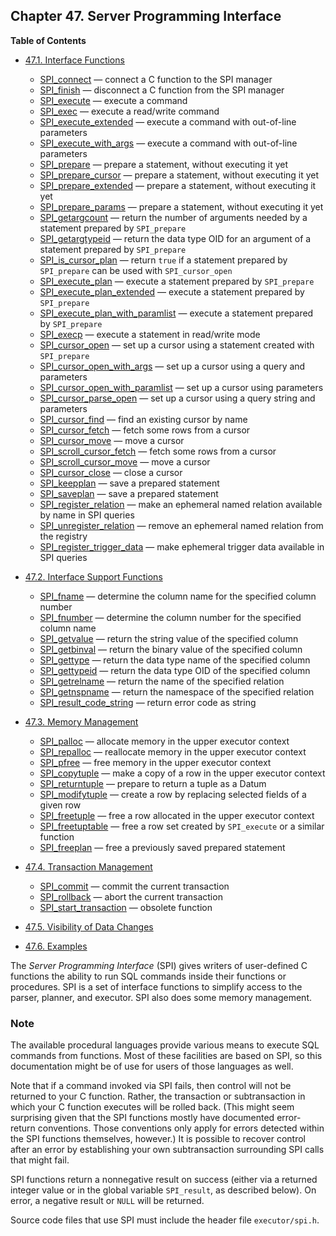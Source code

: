 ## Chapter 47. Server Programming Interface

**Table of Contents**

- [47.1. Interface Functions](spi-interface)

  - [SPI_connect](spi-spi-connect) — connect a C function to the SPI manager
  - [SPI_finish](spi-spi-finish) — disconnect a C function from the SPI manager
  - [SPI_execute](spi-spi-execute) — execute a command
  - [SPI_exec](spi-spi-exec) — execute a read/write command
  - [SPI_execute_extended](spi-spi-execute-extended) — execute a command with out-of-line parameters
  - [SPI_execute_with_args](spi-spi-execute-with-args) — execute a command with out-of-line parameters
  - [SPI_prepare](spi-spi-prepare) — prepare a statement, without executing it yet
  - [SPI_prepare_cursor](spi-spi-prepare-cursor) — prepare a statement, without executing it yet
  - [SPI_prepare_extended](spi-spi-prepare-extended) — prepare a statement, without executing it yet
  - [SPI_prepare_params](spi-spi-prepare-params) — prepare a statement, without executing it yet
  - [SPI_getargcount](spi-spi-getargcount) — return the number of arguments needed by a statement prepared by `SPI_prepare`
  - [SPI_getargtypeid](spi-spi-getargtypeid) — return the data type OID for an argument of a statement prepared by `SPI_prepare`
  - [SPI_is_cursor_plan](spi-spi-is-cursor-plan) — return `true` if a statement prepared by `SPI_prepare` can be used with `SPI_cursor_open`
  - [SPI_execute_plan](spi-spi-execute-plan) — execute a statement prepared by `SPI_prepare`
  - [SPI_execute_plan_extended](spi-spi-execute-plan-extended) — execute a statement prepared by `SPI_prepare`
  - [SPI_execute_plan_with_paramlist](spi-spi-execute-plan-with-paramlist) — execute a statement prepared by `SPI_prepare`
  - [SPI_execp](spi-spi-execp) — execute a statement in read/write mode
  - [SPI_cursor_open](spi-spi-cursor-open) — set up a cursor using a statement created with `SPI_prepare`
  - [SPI_cursor_open_with_args](spi-spi-cursor-open-with-args) — set up a cursor using a query and parameters
  - [SPI_cursor_open_with_paramlist](spi-spi-cursor-open-with-paramlist) — set up a cursor using parameters
  - [SPI_cursor_parse_open](spi-spi-cursor-parse-open) — set up a cursor using a query string and parameters
  - [SPI_cursor_find](spi-spi-cursor-find) — find an existing cursor by name
  - [SPI_cursor_fetch](spi-spi-cursor-fetch) — fetch some rows from a cursor
  - [SPI_cursor_move](spi-spi-cursor-move) — move a cursor
  - [SPI_scroll_cursor_fetch](spi-spi-scroll-cursor-fetch) — fetch some rows from a cursor
  - [SPI_scroll_cursor_move](spi-spi-scroll-cursor-move) — move a cursor
  - [SPI_cursor_close](spi-spi-cursor-close) — close a cursor
  - [SPI_keepplan](spi-spi-keepplan) — save a prepared statement
  - [SPI_saveplan](spi-spi-saveplan) — save a prepared statement
  - [SPI_register_relation](spi-spi-register-relation) — make an ephemeral named relation available by name in SPI queries
  - [SPI_unregister_relation](spi-spi-unregister-relation) — remove an ephemeral named relation from the registry
  - [SPI_register_trigger_data](spi-spi-register-trigger-data) — make ephemeral trigger data available in SPI queries

- [47.2. Interface Support Functions](spi-interface-support)

  - [SPI_fname](spi-spi-fname) — determine the column name for the specified column number
  - [SPI_fnumber](spi-spi-fnumber) — determine the column number for the specified column name
  - [SPI_getvalue](spi-spi-getvalue) — return the string value of the specified column
  - [SPI_getbinval](spi-spi-getbinval) — return the binary value of the specified column
  - [SPI_gettype](spi-spi-gettype) — return the data type name of the specified column
  - [SPI_gettypeid](spi-spi-gettypeid) — return the data type OID of the specified column
  - [SPI_getrelname](spi-spi-getrelname) — return the name of the specified relation
  - [SPI_getnspname](spi-spi-getnspname) — return the namespace of the specified relation
  - [SPI_result_code_string](spi-spi-result-code-string) — return error code as string

- [47.3. Memory Management](spi-memory)

  - [SPI_palloc](spi-spi-palloc) — allocate memory in the upper executor context
  - [SPI_repalloc](spi-realloc) — reallocate memory in the upper executor context
  - [SPI_pfree](spi-spi-pfree) — free memory in the upper executor context
  - [SPI_copytuple](spi-spi-copytuple) — make a copy of a row in the upper executor context
  - [SPI_returntuple](spi-spi-returntuple) — prepare to return a tuple as a Datum
  - [SPI_modifytuple](spi-spi-modifytuple) — create a row by replacing selected fields of a given row
  - [SPI_freetuple](spi-spi-freetuple) — free a row allocated in the upper executor context
  - [SPI_freetuptable](spi-spi-freetupletable) — free a row set created by `SPI_execute` or a similar function
  - [SPI_freeplan](spi-spi-freeplan) — free a previously saved prepared statement

- [47.4. Transaction Management](spi-transaction)

  - [SPI_commit](spi-spi-commit) — commit the current transaction
  - [SPI_rollback](spi-spi-rollback) — abort the current transaction
  - [SPI_start_transaction](spi-spi-start-transaction) — obsolete function

- [47.5. Visibility of Data Changes](spi-visibility)
- [47.6. Examples](spi-examples)

The _Server Programming Interface_ (SPI) gives writers of user-defined C functions the ability to run SQL commands inside their functions or procedures. SPI is a set of interface functions to simplify access to the parser, planner, and executor. SPI also does some memory management.

### Note

The available procedural languages provide various means to execute SQL commands from functions. Most of these facilities are based on SPI, so this documentation might be of use for users of those languages as well.

Note that if a command invoked via SPI fails, then control will not be returned to your C function. Rather, the transaction or subtransaction in which your C function executes will be rolled back. (This might seem surprising given that the SPI functions mostly have documented error-return conventions. Those conventions only apply for errors detected within the SPI functions themselves, however.) It is possible to recover control after an error by establishing your own subtransaction surrounding SPI calls that might fail.

SPI functions return a nonnegative result on success (either via a returned integer value or in the global variable `SPI_result`, as described below). On error, a negative result or `NULL` will be returned.

Source code files that use SPI must include the header file `executor/spi.h`.
